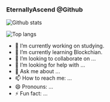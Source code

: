 ### EternallyAscend @Github

![Github stats](https://github-readme-stats.vercel.app/api?username=EternallyAscend&show_icons=true&&bg_color=30,003366,660066&title_color=fff&text_color=fff)

![Top langs](https://github-readme-stats.vercel.app/api/top-langs/?username=EternallyAscend&show_icons=true&&bg_color=60,003366,660066&title_color=fff&text_color=fff)

- 🔭 I’m currently working on studying.
- 🌱 I’m currently learning Blockchian.
- 👯 I’m looking to collaborate on ...
- 🤔 I’m looking for help with ...
- 💬 Ask me about ...
- 📫 How to reach me: ...
- 😄 Pronouns: ...
- ⚡ Fun fact: ...